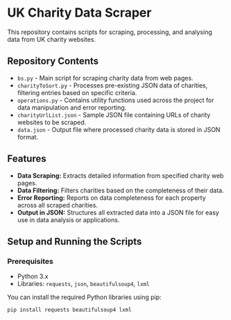 # UK Charity Data Scraper

This repository contains scripts for scraping, processing, and analysing data from UK charity websites.

## Repository Contents

- `bs.py` - Main script for scraping charity data from web pages.
- `charityToSort.py` - Processes pre-existing JSON data of charities, filtering entries based on specific criteria.
- `operations.py` - Contains utility functions used across the project for data manipulation and error reporting.
- `charityUrlList.json` - Sample JSON file containing URLs of charity websites to be scraped.
- `data.json` - Output file where processed charity data is stored in JSON format.

## Features

- **Data Scraping:** Extracts detailed information from specified charity web pages.
- **Data Filtering:** Filters charities based on the completeness of their data.
- **Error Reporting:** Reports on data completeness for each property across all scraped charities.
- **Output in JSON:** Structures all extracted data into a JSON file for easy use in data analysis or applications.

## Setup and Running the Scripts

### Prerequisites

- Python 3.x
- Libraries: `requests`, `json`, `beautifulsoup4`, `lxml`

You can install the required Python libraries using pip:

```bash
pip install requests beautifulsoup4 lxml
```
